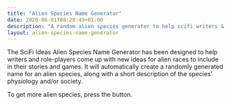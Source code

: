 ```yaml
---
title: "Alien Species Name Generator"
date: 2020-06-01T08:28:49+01:00
description: "A random alien species generator to help scifi writers & roleplayers come up with new alien species"
layout: alien-species-name-generator
---
```


The SciFi Ideas Alien Species Name Generator has been designed to help writers and role-players come up with new ideas for alien races to include in their stories and games. It will automatically create a randomly generated name for an alien species, along with a short description of the species’ physiology and/or society.

To get more alien species, press the button. 